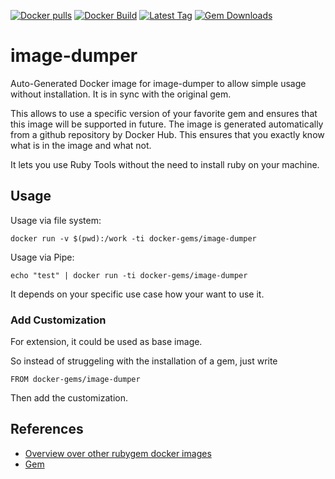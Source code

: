 [![Docker pulls](https://img.shields.io/docker/pulls/rubygem/image-dumper.svg)](https://hub.docker.com/r/rubygem/image-dumper/)
[![Docker Build](https://img.shields.io/docker/automated/rubygem/image-dumper.svg)](https://hub.docker.com/r/rubygem/image-dumper/)
[![Latest Tag](https://img.shields.io/github/tag/docker-rubygem/image-dumper.svg)](https://hub.docker.com/r/rubygem/image-dumper/)
[![Gem Downloads](https://img.shields.io/gem/dt/image-dumper.svg)](https://rubygems.org/gems/image-dumper/)
# image-dumper

Auto-Generated Docker image for image-dumper to allow simple usage without installation.
It is in sync with the original gem.

This allows to use a specific version of your favorite gem and ensures that this image will be supported in future.
The image is generated automatically from a github repository by Docker Hub.
This ensures that you exactly know what is in the image and what not.

It lets you use Ruby Tools without the need to install ruby on your machine.

## Usage

Usage via file system:

`docker run -v $(pwd):/work -ti docker-gems/image-dumper`

Usage via Pipe:

`echo "test" | docker run -ti docker-gems/image-dumper`

It depends on your specific use case how your want to use it.

### Add Customization

For extension, it could be used as base image.

So instead of struggeling with the installation of a gem, just write

`FROM docker-gems/image-dumper`

Then add the customization.

## References

 - [Overview over other rubygem docker images](https://github.com/thinkbot/docker-rubygem)
 - [Gem](https://rubygems.org/gems/image-dumper/)
